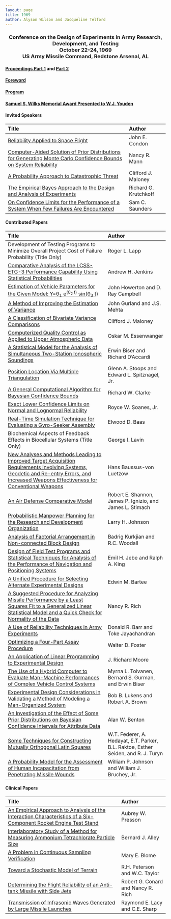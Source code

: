 ```yaml
---
layout: page
title: 1969
author: Alyson Wilson and Jacqueline Telford
---
```

<div align="center"><h3>Conference on the Design of Experiments in Army Research, Development, and Testing<br>
October 22-24, 1969<br>
US Army Missile Command, Redstone Arsenal, AL</h3></div>


#### [Proceedings Part 1](https://alysongwilson.github.io/ACAS/DOE2/DOE15_Part1.pdf#page=2) and [Part 2](https://alysongwilson.github.io/ACAS/DOE2/DOE15_Part2.pdf#page=1)

#### [Foreword](https://alysongwilson.github.io/ACAS/DOE2/DOE15_Part1.pdf#page=5)

#### [Program](https://alysongwilson.github.io/ACAS/DOE2/DOE15_Part1.pdf#page=10)

#### [Samuel S. Wilks Memorial Award Presented to W.J. Youden](https://alysongwilson.github.io/ACAS/DOE2/DOE15_Part2.pdf#page=89)


#### Invited Speakers

| Title | Author |
| :--- | :--- |
| [Reliability Applied to Space Flight](https://alysongwilson.github.io/ACAS/DOE2/DOE15_Part1.pdf#page=20) | John E. Condon |
| [Computer-Aided Solution of Prior Distributions for Generating Monte Carlo Confidence Bounds on System Reliability](https://alysongwilson.github.io/ACAS/DOE2/DOE15_Part1.pdf#page=25) | Nancy R. Mann |
| [A Probability Approach to Catastrophic Threat](https://alysongwilson.github.io/ACAS/DOE2/DOE15_Part2.pdf#page=43) | Clifford J. Maloney |
| [The Empirical Bayes Approach to the Design and Analysis of Experiments](https://alysongwilson.github.io/ACAS/DOE2/DOE15_Part2.pdf#page=70) | Richard G. Krutchkoff |
| [On Confidence Limits for the Performance of a System When Few Failures Are Encountered](https://alysongwilson.github.io/ACAS/DOE2/DOE15_Part2.pdf#page=281) | Sam C. Saunders |


#### Contributed Papers

| Title | Author |
| :--- | :--- |
| Development of Testing Programs to Minimize Overall Project Cost of Failure Probability (Title Only) | Roger L. Lapp |
| [Comparative Analysis of the LCSS-ETG-3 Performance Capability Using Statistical Probabilities](https://alysongwilson.github.io/ACAS/DOE2/DOE15_Part1.pdf#page=44) | Andrew H. Jenkins |
| [Estimation of Vehicle Parameters for the Given Model: Y=θ<sub>1</sub> e<sup>(θ<sub>2</sub> t)</sup> sin⁡(θ<sub>3</sub> t)](https://alysongwilson.github.io/ACAS/DOE2/DOE15_Part1.pdf#page=91) | John Howerton and D. Ray Campbell |
| [A Method of Improving the Estimation of Variance](https://alysongwilson.github.io/ACAS/DOE2/DOE15_Part1.pdf#page=113) | John Gurland and J.S. Mehta |
| [A Classification of Bivariate Variance Comparisons](https://alysongwilson.github.io/ACAS/DOE2/DOE15_Part1.pdf#page=128) | Clifford J. Maloney |
| [Computerized Quality Control as Applied to Upper Atmospheric Data](https://alysongwilson.github.io/ACAS/DOE2/DOE15_Part1.pdf#page=138) | Oskar M. Essenwanger |
| [A Statistical Model for the Analysis of Simultaneous Two-Station Ionospheric Soundings](https://alysongwilson.github.io/ACAS/DOE2/DOE15_Part1.pdf#page=161) | Erwin Biser and Richard D’Accardi |
| [Position Location Via Multiple Triangulation](https://alysongwilson.github.io/ACAS/DOE2/DOE15_Part1.pdf#page=203) | Glenn A. Stoops and Edward L. Spitznagel, Jr. |
| [A General Computational Algorithm for Bayesian Confidence Bounds](https://alysongwilson.github.io/ACAS/DOE2/DOE15_Part1.pdf#page=211) | Richard W. Clarke |
| [Exact Lower Confidence Limits on Normal and Lognormal Reliability](https://alysongwilson.github.io/ACAS/DOE2/DOE15_Part1.pdf#page=219) | Royce W. Soanes, Jr. |
| [Real-Time Simulation Technique for Evaluating a Gyro-Seeker Assembly](https://alysongwilson.github.io/ACAS/DOE2/DOE15_Part1.pdf#page=229) | Elwood D. Baas |
| Biochemical Aspects of Feedback Effects in Biocellular Systems (Title Only) | George I. Lavin |
| [New Analyses and Methods Leading to Improved Target Acquisition Requirements Involving Systems, Geodetic and Re-entry Errors, and Increased Weapons Effectiveness for Conventional Weapons](https://alysongwilson.github.io/ACAS/DOE2/DOE15_Part1.pdf#page=292) | Hans Baussus-von Luetzow |
| [An Air Defense Comparative Model](https://alysongwilson.github.io/ACAS/DOE2/DOE15_Part1.pdf#page=306) | Robert E. Shannon, James P. Ignizio, and James L. Stimach |
| [Probabilistic Manpower Planning for the Research and Development Organization](https://alysongwilson.github.io/ACAS/DOE2/DOE15_Part1.pdf#page=328) | Larry H. Johnson |
| [Analysis of Factorial Arrangement in Non-connected Block Design](https://alysongwilson.github.io/ACAS/DOE2/DOE15_Part1.pdf#page=349) | Badrig Kurkjian and R.C. Woodall |
| [Design of Field Test Programs and Statistical Techniques for Analysis of the Performance of Navigation and Positioning Systems](https://alysongwilson.github.io/ACAS/DOE2/DOE15_Part1.pdf#page=361) | Emil H. Jebe and Ralph A. King |
| [A Unified Procedure for Selecting Alternate Experimental Designs](https://alysongwilson.github.io/ACAS/DOE2/DOE15_Part1.pdf#page=385) | Edwin M. Bartee |
| [A Suggested Procedure for Analyzing Missile Performance by a Least Squares Fit to a Generalized Linear Statistical Model and a Quick Check for Normality of the Data](https://alysongwilson.github.io/ACAS/DOE2/DOE15_Part1.pdf#page=448) | Nancy R. Rich |
| [A Use of Reliability Techniques in Army Experiments](https://alysongwilson.github.io/ACAS/DOE2/DOE15_Part1.pdf#page=506) | Donald R. Barr and Toke Jayachandran |
| [Optimizing a Four-Part Assay Procedure](https://alysongwilson.github.io/ACAS/DOE2/DOE15_Part2.pdf#page=1) | Walter D. Foster |
| [An Application of Linear Programming to Experimental Design](https://alysongwilson.github.io/ACAS/DOE2/DOE15_Part2.pdf#page=7) | J. Richard Moore |
| [The Use of a Hybrid Computer to Evaluate Man-Machine Performances of Complex Vehicle Control Systems](https://alysongwilson.github.io/ACAS/DOE2/DOE15_Part2.pdf#page=96) | Myrna L. Toivanen, Bernard S. Gurman, and Erwin Biser |
| [Experimental Design Considerations in Validating a Method of Modeling a Man-Organized System](https://alysongwilson.github.io/ACAS/DOE2/DOE15_Part2.pdf#page=142) | Bob B. Lukens and Robert A. Brown |
| [An Investigation of the Effect of Some Prior Distributions on Bayesian Confidence Intervals for Attribute Data](https://alysongwilson.github.io/ACAS/DOE2/DOE15_Part2.pdf#page=152) | Alan W. Benton |
| [Some Techniques for Constructing Mutually Orthogonal Latin Squares](https://alysongwilson.github.io/ACAS/DOE2/DOE15_Part2.pdf#page=161) | W.T. Federer, A. Hedayat, E.T. Parker, B.L. Raktoe, Esther Seiden, and R. J. Turyn |
| [A Probability Model for the Assessment of Human Incapacitation from Penetrating Missile Wounds](https://alysongwilson.github.io/ACAS/DOE2/DOE15_Part2.pdf#page=318) | William P. Johnson and William J. Bruchey, Jr. |


#### Clinical Papers

| Title | Author |
| :--- | :--- |
| [An Empirical Approach to Analysis of the Interaction Characteristics of a Six-Component Rocket Engine Test Stand](https://alysongwilson.github.io/ACAS/DOE2/DOE15_Part1.pdf#page=257) | Aubrey W. Presson |
| [Interlaboratory Study of a Method for Measuring Ammonium Tetrachlorate Particle Size](https://alysongwilson.github.io/ACAS/DOE2/DOE15_Part1.pdf#page=278) | Bernard J. Alley |
| [A Problem in Continuous Sampling Verification](https://alysongwilson.github.io/ACAS/DOE2/DOE15_Part1.pdf#page=415) | Mary E. Blome |
| [Toward a Stochastic Model of Terrain](https://alysongwilson.github.io/ACAS/DOE2/DOE15_Part1.pdf#page=434) | R.H. Peterson and W.C. Taylor |
| [Determining the Flight Reliability of an Anti-tank Missile with Side Jets](https://alysongwilson.github.io/ACAS/DOE2/DOE15_Part2.pdf#page=27) | Robert G. Conard and Nancy R. Rich |
| [Transmission of Infrasonic Waves Generated by Large Missile Launches](https://alysongwilson.github.io/ACAS/DOE2/DOE15_Part2.pdf#page=15) | Raymond E. Lacy and C.E. Sharp |
